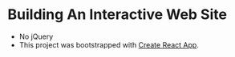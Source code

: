 # Building An Interactive Web Site

- No jQuery
- This project was bootstrapped with [Create React App](https://github.com/facebookincubator/create-react-app).